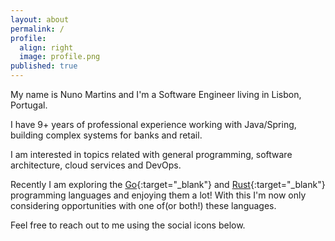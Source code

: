 ```yaml
---
layout: about
permalink: /
profile:
  align: right
  image: profile.png
published: true
---
```


My name is Nuno Martins and I'm a Software Engineer living in Lisbon, Portugal.  

I have 9+ years of professional experience working with Java/Spring, building complex 
systems for banks and retail.

I am interested in topics related with general programming, software architecture, cloud services and DevOps.

Recently I am exploring the [Go](https://golang.org/){:target="_blank"} and [Rust](https://www.rust-lang.org/){:target="_blank"} programming languages and enjoying them a lot! With this I'm now only considering opportunities with one of(or both!) these languages.

Feel free to reach out to me using the social icons below.
